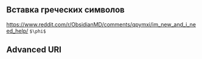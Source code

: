 ## Вставка греческих символов

https://www.reddit.com/r/ObsidianMD/comments/qpymxi/im_new_and_i_need_help/
	`$\phi$`


## Advanced URI

